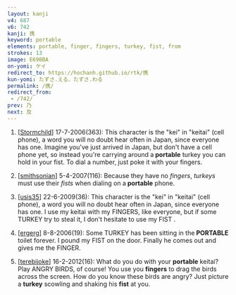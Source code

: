 ```yaml
---
layout: kanji
v4: 687
v6: 742
kanji: 携
keyword: portable
elements: portable, finger, fingers, turkey, fist, from
strokes: 13
image: E690BA
on-yomi: ケイ
redirect_to: https://hochanh.github.io/rtk/携
kun-yomi: たずさ.える、たずさ.わる
permalink: /携/
redirect_from:
 - /742/
prev: 乃
next: 及
---
```


1) [<a href="http://kanji.koohii.com/profile/Stormchild">Stormchild</a>] 17-7-2006(363): This character is the &quot;kei&quot; in &quot;keitai&quot; (cell phone), a word you will no doubt hear often in Japan, since everyone has one. Imagine you&#039;ve just arrived in Japan, but don&#039;t have a cell phone yet, so instead you&#039;re carrying around a<strong> portable</strong> turkey you can hold in your fist. To dial a number, just poke it with your fingers.

2) [<a href="http://kanji.koohii.com/profile/smithsonian">smithsonian</a>] 5-4-2007(116): Because they have no <em>fingers</em>, <em>turkeys</em> must use their <em>fists</em> when dialing on a<strong> portable</strong> phone.

3) [<a href="http://kanji.koohii.com/profile/usis35">usis35</a>] 22-6-2009(36): This character is the &quot;kei&quot; in &quot;keitai&quot; (cell phone), a word you will no doubt hear often in Japan, since everyone has one. I use my keitai with my FINGERS, like everyone, but if some TURKEY try to steal it, I don&#039;t hesitate to use my FIST .

4) [<a href="http://kanji.koohii.com/profile/ergerg">ergerg</a>] 8-8-2006(19): Some TURKEY has been sitting in the<strong> PORTABLE</strong> toilet forever. I pound my FIST on the door. Finally he comes out and gives me the FINGER.

5) [<a href="http://kanji.koohii.com/profile/terebijoke">terebijoke</a>] 16-2-2012(16): What do you do with your <strong>portable</strong> keitai? Play ANGRY BIRDS, of course! You use you <strong>fingers</strong> to drag the birds across the screen. How do you know these birds are angry? Just picture a <strong>turkey</strong> scowling and shaking his <strong>fist</strong> at you.

